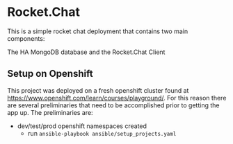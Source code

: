 # Rocket.Chat

This is a simple rocket chat deployment that contains two main components:

The HA MongoDB database and the Rocket.Chat Client


## Setup on Openshift

This project was deployed on a fresh openshift cluster found at https://www.openshift.com/learn/courses/playground/. For this reason there are several preliminaries that need to be accomplished prior to getting the app up. The preliminaries are:

- dev/test/prod openshift namespaces created
  - run `ansible-playbook ansible/setup_projects.yaml`